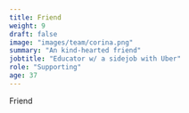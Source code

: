 ```yaml
---
title: Friend
weight: 9
draft: false
image: "images/team/corina.png"
summary: "An kind-hearted friend"
jobtitle: "Educator w/ a sidejob with Uber"
role: "Supporting"
age: 37
---
```


Friend
